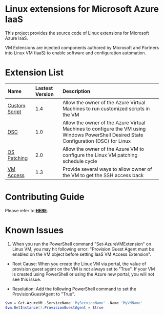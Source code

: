 # Linux extensions for Microsoft Azure IaaS

This project provides the source code of Linux extensions for Microsoft Azure IaaS.

VM Extensions are injected components authored by Microsoft and Partners into Linux VM (IaaS) to enable software and configuration automation.

# Extension List

| Name | Lastest Version | Description |
|:---|:---|:---|
| [Custom Script](https://github.com/Azure/azure-linux-extensions/tree/master/CustomScript) | 1.4 | Allow the owner of the Azure Virtual Machines to run customized scripts in the VM |
| [DSC](https://github.com/Azure/azure-linux-extensions/tree/master/DSC) | 1.0 | Allow the owner of the Azure Virtual Machines to configure the VM using Windows PowerShell Desired State Configuration (DSC) for Linux |
| [OS Patching](https://github.com/Azure/azure-linux-extensions/tree/master/OSPatching) | 2.0 | Allow the owner of the Azure VM to configure the Linux VM patching schedule cycle |
| [VM Access](https://github.com/Azure/azure-linux-extensions/tree/master/VMAccess) | 1.3 | Provide several ways to allow owner of the VM to get the SSH access back |

# Contributing Guide

Please refer to [**HERE**](./docs/contribution-guide.md).

# Known Issues
1. When you run the PowerShell command "Set-AzureVMExtension" on Linux VM, you may hit following error: "Provision Guest Agent must be enabled on the VM object before setting IaaS VM Access Extension". 

  * Root Cause: When you create the Linux VM via portal, the value of provision guest agent on the VM is not always set to "True". If your VM is created using PowerShell or using the Azure new portal, you will not see this issue.

  * Resolution: Add the following PowerShell command to set the ProvisionGuestAgent to "True".
  ```powershell
  $vm = Get-AzureVM -ServiceName 'MyServiceName' -Name 'MyVMName'
  $vm.GetInstance().ProvisionGuestAgent = $true
  ```

